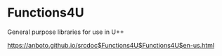 # Functions4U

General purpose libraries for use in U++

https://anboto.github.io/srcdoc$Functions4U$Functions4U$en-us.html
